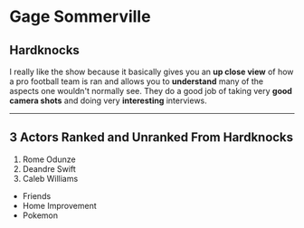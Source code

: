 # Gage Sommerville #
## Hardknocks ##
I really like the show because it basically gives you an **up close view** of how a pro football team is ran and allows you to **understand** many of the aspects one wouldn't normally see. They do a good job of taking very **good camera shots** and doing very **interesting** interviews.
***
## 3 Actors Ranked and Unranked From Hardknocks ##
1. Rome Odunze
2. Deandre Swift
3. Caleb Williams

- Friends
- Home Improvement
- Pokemon

